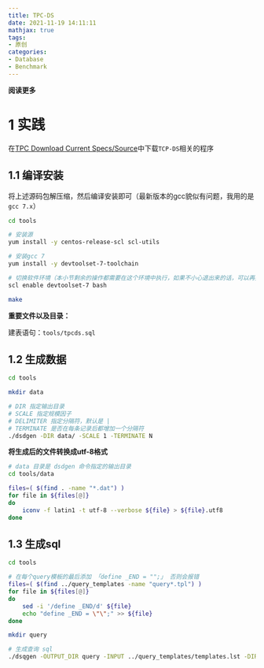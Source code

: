 ```yaml
---
title: TPC-DS
date: 2021-11-19 14:11:11
mathjax: true
tags: 
- 原创
categories: 
- Database
- Benchmark
---
```


**阅读更多**

<!--more-->

# 1 实践

在[TPC Download Current Specs/Source](http://tpc.org/tpc_documents_current_versions/current_specifications5.asp)中下载`TCP-DS`相关的程序

## 1.1 编译安装

将上述源码包解压缩，然后编译安装即可（最新版本的gcc貌似有问题，我用的是`gcc 7.x`）

```sh
cd tools

# 安装源
yum install -y centos-release-scl scl-utils

# 安装gcc 7
yum install -y devtoolset-7-toolchain

# 切换软件环境（本小节剩余的操作都需要在这个环境中执行，如果不小心退出来的话，可以再执行一遍重新进入该环境）
scl enable devtoolset-7 bash

make
```

**重要文件以及目录：**

建表语句：`tools/tpcds.sql`

## 1.2 生成数据

```sh
cd tools

mkdir data

# DIR 指定输出目录
# SCALE 指定规模因子
# DELIMITER 指定分隔符，默认是 |
# TERMINATE 是否在每条记录后都增加一个分隔符
./dsdgen -DIR data/ -SCALE 1 -TERMINATE N
```

**将生成后的文件转换成utf-8格式**

```sh
# data 目录是 dsdgen 命令指定的输出目录
cd tools/data

files=( $(find . -name "*.dat") )
for file in ${files[@]}
do
    iconv -f latin1 -t utf-8 --verbose ${file} > ${file}.utf8
done
```

## 1.3 生成sql

```sh
cd tools

# 在每个query模板的最后添加 「define _END = "";」 否则会报错
files=( $(find ../query_templates -name "query*.tpl") )
for file in ${files[@]}
do
    sed -i '/define _END/d' ${file}
    echo "define _END = \"\";" >> ${file}
done

mkdir query

# 生成查询 sql
./dsqgen -OUTPUT_DIR query -INPUT ../query_templates/templates.lst -DIRECTORY ../query_templates -DIALECT oracle -SCALE 1
```
